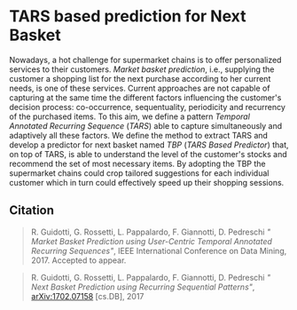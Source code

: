 # TARS based prediction for Next Basket

Nowadays, a hot challenge for supermarket chains is to offer personalized services to their customers. 
*Market basket prediction*, i.e., supplying the customer a shopping list for the next purchase according to her current needs, is one of these services.
Current approaches are not capable of capturing at the same time the different factors influencing the customer's decision process: co-occurrence, sequentuality, periodicity and recurrency of the purchased items.
To this aim, we define a pattern *Temporal Annotated Recurring Sequence* (*TARS*) able to capture simultaneously and adaptively all these factors.
We define the method to extract TARS and develop a predictor for next basket named *TBP* (*TARS Based Predictor*) that, on top of TARS, is able to understand the level of the customer's stocks and recommend the set of most necessary items.
By adopting the TBP the supermarket chains could crop tailored suggestions for each individual customer which in turn could effectively speed up their shopping sessions.

## Citation
> R. Guidotti, G. Rossetti, L. Pappalardo, F. Giannotti, D. Pedreschi *"
Market Basket Prediction using User-Centric Temporal Annotated Recurring Sequences"*, IEEE International Conference on Data Mining, 2017. Accepted to appear.

> R. Guidotti, G. Rossetti, L. Pappalardo, F. Giannotti, D. Pedreschi *"
Next Basket Prediction using Recurring Sequential Patterns"*, [arXiv:1702.07158](https://arxiv.org/abs/1702.07158) [cs.DB], 2017

